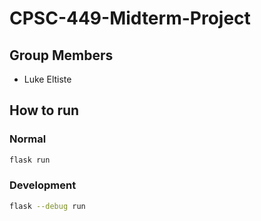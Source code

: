 # CPSC-449-Midterm-Project

## Group Members

- Luke Eltiste

## How to run

### Normal

```sh
flask run
```

### Development

```sh
flask --debug run
```
